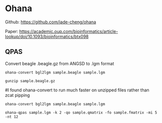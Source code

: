 # Ohana

Github: https://github.com/jade-cheng/ohana

Paper: https://academic.oup.com/bioinformatics/article-lookup/doi/10.1093/bioinformatics/btx098

## QPAS

Convert beagle .beagle.gz from ANGSD to .lgm format

`ohana-convert bgl2lgm sample.beagle sample.lgm`

`gunzip sample.beagle.gz`

#I found ohana-convert to run much faster on unzipped files rather than zcat pipping 

`ohana-convert bgl2lgm sample.beagle sample.lgm`

`ohana-qpas sample.lgm -k 2 -qo sample.qmatrix -fo sample.fmatrix -mi 5 -nt 12`
